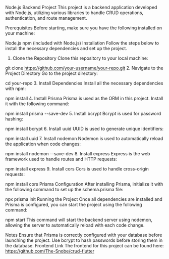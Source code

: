 Node.js Backend Project
This project is a backend application developed with Node.js, utilizing various libraries to handle CRUD operations, authentication, and route management.

Prerequisites
Before starting, make sure you have the following installed on your machine:

Node.js
npm (included with Node.js)
Installation
Follow the steps below to install the necessary dependencies and set up the project.

1. Clone the Repository
Clone this repository to your local machine:


git clone https://github.com/your-username/your-repo.git
2. Navigate to the Project Directory
Go to the project directory:


cd your-repo
3. Install Dependencies
Install all the necessary dependencies with npm:


npm install
4. Install Prisma
Prisma is used as the ORM in this project. Install it with the following command:


npm install prisma --save-dev
5. Install bcrypt
Bcrypt is used for password hashing:


npm install bcrypt
6. Install uuid
UUID is used to generate unique identifiers:


npm install uuid
7. Install nodemon
Nodemon is used to automatically reload the application when code changes:


npm install nodemon --save-dev
8. Install express
Express is the web framework used to handle routes and HTTP requests:


npm install express
9. Install cors
Cors is used to handle cross-origin requests:


npm install cors
Prisma Configuration
After installing Prisma, initialize it with the following command to set up the schema.prisma file:


npx prisma init
Running the Project
Once all dependencies are installed and Prisma is configured, you can start the project using the following command:


npm start
This command will start the backend server using nodemon, allowing the server to automatically reload with each code change.

Notes
Ensure that Prisma is correctly configured with your database before launching the project.
Use bcrypt to hash passwords before storing them in the database.
Frontend Link
The frontend for this project can be found here: https://github.com/The-Snobe/crud-flutter
